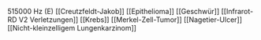 515000 Hz (E)
[[Creutzfeldt-Jakob]]
[[Epithelioma]]
[[Geschwür]]
[[Infrarot-RD V2 Verletzungen]]
[[Krebs]]
[[Merkel-Zell-Tumor]]
[[Nagetier-Ulcer]]
[[Nicht-kleinzelligem Lungenkarzinom]]